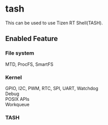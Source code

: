 # tash
 This can be used to use Tizen RT Shell(TASH).

## Enabled Feature
### File system
  MTD, ProcFS, SmartFS

### Kernel
  GPIO, I2C, PWM, RTC, SPI, UART, Watchdog  
  Debug  
  POSIX APIs  
  Workqueue

### TASH
